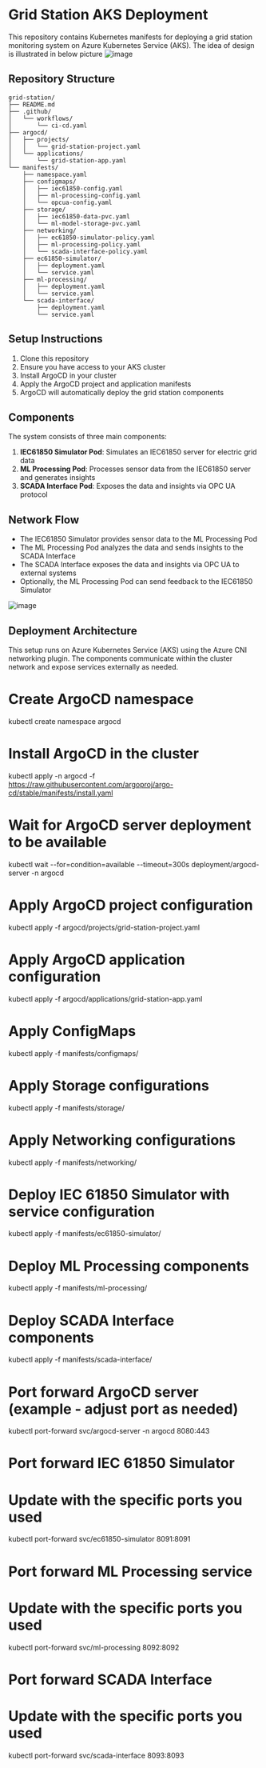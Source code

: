 # Grid Station AKS Deployment

This repository contains Kubernetes manifests for deploying a grid station monitoring system on Azure Kubernetes Service (AKS). The idea of design is illustrated in below picture
![image](https://github.com/user-attachments/assets/7db9d176-5117-49f0-b77e-436afcddfc16)


## Repository Structure

```
grid-station/
├── README.md
├── .github/
│   └── workflows/
│       └── ci-cd.yaml
├── argocd/
│   ├── projects/
│   │   └── grid-station-project.yaml
│   └── applications/
│       └── grid-station-app.yaml
└── manifests/
    ├── namespace.yaml
    ├── configmaps/
    │   ├── iec61850-config.yaml
    │   ├── ml-processing-config.yaml
    │   └── opcua-config.yaml
    ├── storage/
    │   ├── iec61850-data-pvc.yaml
    │   └── ml-model-storage-pvc.yaml
    ├── networking/
    │   ├── ec61850-simulator-policy.yaml
    │   ├── ml-processing-policy.yaml
    │   └── scada-interface-policy.yaml
    ├── ec61850-simulator/
    │   ├── deployment.yaml
    │   └── service.yaml
    ├── ml-processing/
    │   ├── deployment.yaml
    │   └── service.yaml
    └── scada-interface/
        ├── deployment.yaml
        └── service.yaml
```

## Setup Instructions

1. Clone this repository
2. Ensure you have access to your AKS cluster
3. Install ArgoCD in your cluster
4. Apply the ArgoCD project and application manifests
5. ArgoCD will automatically deploy the grid station components

## Components

The system consists of three main components:

1. **IEC61850 Simulator Pod**: Simulates an IEC61850 server for electric grid data
2. **ML Processing Pod**: Processes sensor data from the IEC61850 server and generates insights
3. **SCADA Interface Pod**: Exposes the data and insights via OPC UA protocol

## Network Flow

- The IEC61850 Simulator provides sensor data to the ML Processing Pod
- The ML Processing Pod analyzes the data and sends insights to the SCADA Interface
- The SCADA Interface exposes the data and insights via OPC UA to external systems
- Optionally, the ML Processing Pod can send feedback to the IEC61850 Simulator

![image](https://github.com/user-attachments/assets/beda5964-3356-45f6-9029-13b7d5b01416)

## Deployment Architecture

This setup runs on Azure Kubernetes Service (AKS) using the Azure CNI networking plugin. The components communicate within the cluster network and expose services externally as needed.

# Create ArgoCD namespace
kubectl create namespace argocd

# Install ArgoCD in the cluster
kubectl apply -n argocd -f https://raw.githubusercontent.com/argoproj/argo-cd/stable/manifests/install.yaml

# Wait for ArgoCD server deployment to be available
kubectl wait --for=condition=available --timeout=300s deployment/argocd-server -n argocd

# Apply ArgoCD project configuration
kubectl apply -f argocd/projects/grid-station-project.yaml

# Apply ArgoCD application configuration
kubectl apply -f argocd/applications/grid-station-app.yaml

# Apply ConfigMaps
kubectl apply -f manifests/configmaps/

# Apply Storage configurations
kubectl apply -f manifests/storage/

# Apply Networking configurations
kubectl apply -f manifests/networking/

# Deploy IEC 61850 Simulator with service configuration
kubectl apply -f manifests/ec61850-simulator/

# Deploy ML Processing components
kubectl apply -f manifests/ml-processing/

# Deploy SCADA Interface components
kubectl apply -f manifests/scada-interface/

# Port forward ArgoCD server (example - adjust port as needed)
kubectl port-forward svc/argocd-server -n argocd 8080:443

# Port forward IEC 61850 Simulator
# Update with the specific ports you used
kubectl port-forward svc/ec61850-simulator 8091:8091

# Port forward ML Processing service
# Update with the specific ports you used
kubectl port-forward svc/ml-processing 8092:8092

# Port forward SCADA Interface
# Update with the specific ports you used
kubectl port-forward svc/scada-interface 8093:8093



